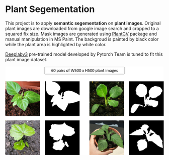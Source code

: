 # Plant Segementation

This project is to apply **semantic segementation** on **plant images**. Original plant images are downloaded from google image search and cropped to a squared fix size. Mask images are generated using [PlantCV](https://plantcv.readthedocs.io/en/stable/) package and manual manipulation in MS Paint. The backgroud is painted by black color while the plant area is highlighted by white color.

[Deeplabv3](https://pytorch.org/hub/pytorch_vision_deeplabv3_resnet101/) pre-trained model developed by Pytorch Team is tuned to fit this plant image dataset.

<p align="center">
  <img src=".\images\data.png" width=600 />
</p>
